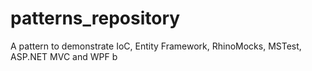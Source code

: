 # patterns_repository
A pattern to demonstrate IoC, Entity Framework, RhinoMocks, MSTest, ASP.NET MVC and WPF
b
